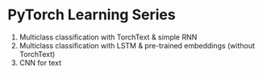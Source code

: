 # PyTorch Learning Series
1. Multiclass classification with TorchText & simple RNN
2. Multiclass classification with LSTM & pre-trained embeddings (without TorchText)
3. CNN for text
